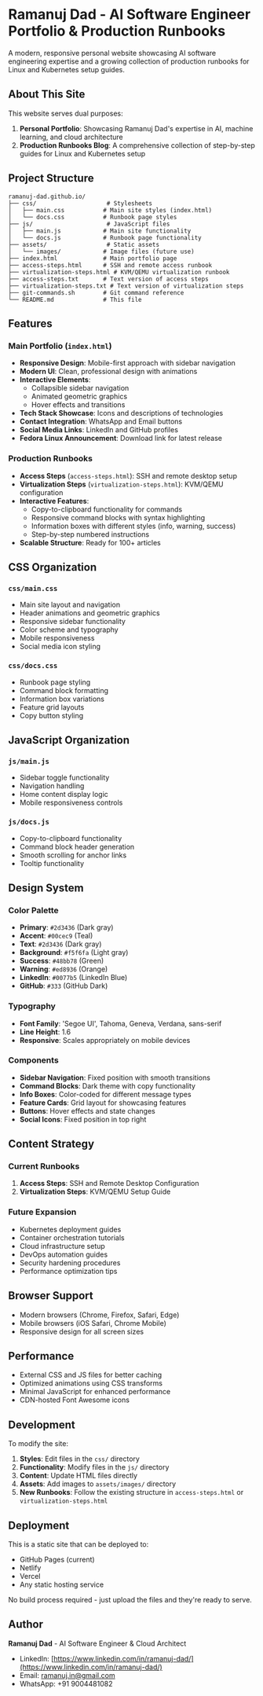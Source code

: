 # Ramanuj Dad - AI Software Engineer Portfolio & Production Runbooks

A modern, responsive personal website showcasing AI software engineering expertise and a growing collection of production runbooks for Linux and Kubernetes setup guides.

## About This Site

This website serves dual purposes:
1. **Personal Portfolio**: Showcasing Ramanuj Dad's expertise in AI, machine learning, and cloud architecture
2. **Production Runbooks Blog**: A comprehensive collection of step-by-step guides for Linux and Kubernetes setup

## Project Structure

```
ramanuj-dad.github.io/
├── css/                    # Stylesheets
│   ├── main.css           # Main site styles (index.html)
│   └── docs.css           # Runbook page styles
├── js/                     # JavaScript files
│   ├── main.js            # Main site functionality
│   └── docs.js            # Runbook page functionality
├── assets/                 # Static assets
│   └── images/            # Image files (future use)
├── index.html             # Main portfolio page
├── access-steps.html      # SSH and remote access runbook
├── virtualization-steps.html # KVM/QEMU virtualization runbook
├── access-steps.txt       # Text version of access steps
├── virtualization-steps.txt # Text version of virtualization steps
├── git-commands.sh        # Git command reference
└── README.md              # This file
```

## Features

### Main Portfolio (`index.html`)
- **Responsive Design**: Mobile-first approach with sidebar navigation
- **Modern UI**: Clean, professional design with animations
- **Interactive Elements**: 
  - Collapsible sidebar navigation
  - Animated geometric graphics
  - Hover effects and transitions
- **Tech Stack Showcase**: Icons and descriptions of technologies
- **Contact Integration**: WhatsApp and Email buttons
- **Social Media Links**: LinkedIn and GitHub profiles
- **Fedora Linux Announcement**: Download link for latest release

### Production Runbooks
- **Access Steps** (`access-steps.html`): SSH and remote desktop setup
- **Virtualization Steps** (`virtualization-steps.html`): KVM/QEMU configuration
- **Interactive Features**:
  - Copy-to-clipboard functionality for commands
  - Responsive command blocks with syntax highlighting
  - Information boxes with different styles (info, warning, success)
  - Step-by-step numbered instructions
- **Scalable Structure**: Ready for 100+ articles

## CSS Organization

### `css/main.css`
- Main site layout and navigation
- Header animations and geometric graphics
- Responsive sidebar functionality
- Color scheme and typography
- Mobile responsiveness
- Social media icon styling

### `css/docs.css`
- Runbook page styling
- Command block formatting
- Information box variations
- Feature grid layouts
- Copy button styling

## JavaScript Organization

### `js/main.js`
- Sidebar toggle functionality
- Navigation handling
- Home content display logic
- Mobile responsiveness controls

### `js/docs.js`
- Copy-to-clipboard functionality
- Command block header generation
- Smooth scrolling for anchor links
- Tooltip functionality

## Design System

### Color Palette
- **Primary**: `#2d3436` (Dark gray)
- **Accent**: `#00cec9` (Teal)
- **Text**: `#2d3436` (Dark gray)
- **Background**: `#f5f6fa` (Light gray)
- **Success**: `#48bb78` (Green)
- **Warning**: `#ed8936` (Orange)
- **LinkedIn**: `#0077b5` (LinkedIn Blue)
- **GitHub**: `#333` (GitHub Dark)

### Typography
- **Font Family**: 'Segoe UI', Tahoma, Geneva, Verdana, sans-serif
- **Line Height**: 1.6
- **Responsive**: Scales appropriately on mobile devices

### Components
- **Sidebar Navigation**: Fixed position with smooth transitions
- **Command Blocks**: Dark theme with copy functionality
- **Info Boxes**: Color-coded for different message types
- **Feature Cards**: Grid layout for showcasing features
- **Buttons**: Hover effects and state changes
- **Social Icons**: Fixed position in top right

## Content Strategy

### Current Runbooks
1. **Access Steps**: SSH and Remote Desktop Configuration
2. **Virtualization Steps**: KVM/QEMU Setup Guide

### Future Expansion
- Kubernetes deployment guides
- Container orchestration tutorials
- Cloud infrastructure setup
- DevOps automation guides
- Security hardening procedures
- Performance optimization tips

## Browser Support

- Modern browsers (Chrome, Firefox, Safari, Edge)
- Mobile browsers (iOS Safari, Chrome Mobile)
- Responsive design for all screen sizes

## Performance

- External CSS and JS files for better caching
- Optimized animations using CSS transforms
- Minimal JavaScript for enhanced performance
- CDN-hosted Font Awesome icons

## Development

To modify the site:

1. **Styles**: Edit files in the `css/` directory
2. **Functionality**: Modify files in the `js/` directory
3. **Content**: Update HTML files directly
4. **Assets**: Add images to `assets/images/` directory
5. **New Runbooks**: Follow the existing structure in `access-steps.html` or `virtualization-steps.html`

## Deployment

This is a static site that can be deployed to:
- GitHub Pages (current)
- Netlify
- Vercel
- Any static hosting service

No build process required - just upload the files and they're ready to serve.

## Author

**Ramanuj Dad** - AI Software Engineer & Cloud Architect
- LinkedIn: [https://www.linkedin.com/in/ramanuj-dad/](https://www.linkedin.com/in/ramanuj-dad/)
- Email: ramanuj.in@gmail.com
- WhatsApp: +91 9004481082 